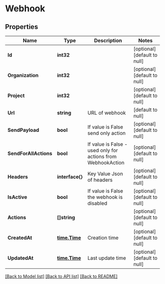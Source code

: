 # Webhook

## Properties
Name | Type | Description | Notes
------------ | ------------- | ------------- | -------------
**Id** | **int32** |  | [optional] [default to null]
**Organization** | **int32** |  | [optional] [default to null]
**Project** | **int32** |  | [optional] [default to null]
**Url** | **string** | URL of webhook | [default to null]
**SendPayload** | **bool** | If value is False send only action | [optional] [default to null]
**SendForAllActions** | **bool** | If value is False - used only for actions from WebhookAction | [optional] [default to null]
**Headers** | **interface{}** | Key Value Json of headers | [optional] [default to null]
**IsActive** | **bool** | If value is False the webhook is disabled | [optional] [default to null]
**Actions** | **[]string** |  | [optional] [default to null]
**CreatedAt** | [**time.Time**](time.Time.md) | Creation time | [optional] [default to null]
**UpdatedAt** | [**time.Time**](time.Time.md) | Last update time | [optional] [default to null]

[[Back to Model list]](../README.md#documentation-for-models) [[Back to API list]](../README.md#documentation-for-api-endpoints) [[Back to README]](../README.md)


